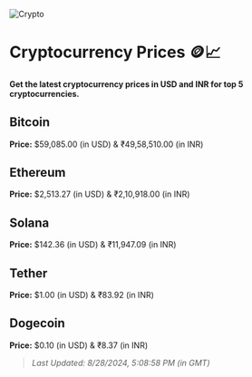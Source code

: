 
![Crypto](https://www.techguide.com.au/wp-content/uploads/2020/11/crypto3.jpeg)

# Cryptocurrency Prices 🪙📈

#### Get the latest cryptocurrency prices in USD and INR for top 5 cryptocurrencies.

## Bitcoin

**Price:** $59,085.00 (in USD) & ₹49,58,510.00 (in INR)

## Ethereum

**Price:** $2,513.27 (in USD) & ₹2,10,918.00 (in INR)

## Solana

**Price:** $142.36 (in USD) & ₹11,947.09 (in INR)

## Tether

**Price:** $1.00 (in USD) & ₹83.92 (in INR)

## Dogecoin

**Price:** $0.10 (in USD) & ₹8.37 (in INR)

> _Last Updated: 8/28/2024, 5:08:58 PM (in GMT)_
